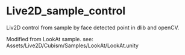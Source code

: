 # Live2D_sample_control
Liv2D control from sample by face detected point in dlib and openCV.

Modified from LookAt sample.
see:
Assets/Live2D/Cubism/Samples/LookAt/LookAt.unity
